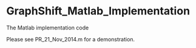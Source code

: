 # GraphShift_Matlab_Implementation
The Matlab implementation code

Please see PR_21_Nov_2014.m for a demonstration. 

